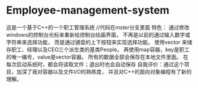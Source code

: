 # Employee-management-system
这是一个基于C++的一个职工管理系统
//代码在mster分支里面
特色：     通过修改windows的控制台光标来重新给控制台绘画界面，
          不再是以前的通过输入数字或字符串来选择功能，
          而是通过键盘的上下按钮来实现选择功能。
          使用vector 来储存职工、经理以及CEO三个派生类的基类People。
          再使用map容器，key是职工的唯一编号，value是vector容器。
          所有的数据全部会保存在本地文件里面。
          在每次启动系统时，都会将读取文件；退出时也会自动保存
自我评价：通过这个项目，加深了我对容器以及文件I/O的熟练度，
          并且对C++的面向对象编程有了新的理解。
